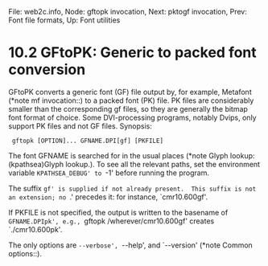 File: web2c.info,  Node: gftopk invocation,  Next: pktogf invocation,  Prev: Font file formats,  Up: Font utilities

10.2 GFtoPK: Generic to packed font conversion
==============================================

GFtoPK converts a generic font (GF) file output by, for example,
Metafont (*note mf invocation::) to a packed font (PK) file.  PK files
are considerably smaller than the corresponding gf files, so they are
generally the bitmap font format of choice.  Some DVI-processing
programs, notably Dvips, only support PK files and not GF files.
Synopsis:

     gftopk [OPTION]... GFNAME.DPI[gf] [PKFILE]

The font GFNAME is searched for in the usual places (*note Glyph
lookup: (kpathsea)Glyph lookup.).  To see all the relevant paths, set
the environment variable `KPATHSEA_DEBUG' to `-1' before running the
program.

   The suffix `gf' is supplied if not already present.  This suffix is
not an extension; no `.' precedes it: for instance, `cmr10.600gf'.

   If PKFILE is not specified, the output is written to the basename of
`GFNAME.DPIpk', e.g., `gftopk /wherever/cmr10.600gf' creates
`./cmr10.600pk'.

   The only options are `--verbose', `--help', and `--version' (*note
Common options::).

